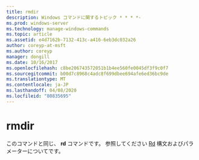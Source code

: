 ```yaml
---
title: rmdir
description: Windows コマンドに関するトピック * * * *-
ms.prod: windows-server
ms.technology: manage-windows-commands
ms.topic: article
ms.assetid: e4d7162b-7132-413c-a416-6eb3dc032a26
author: coreyp-at-msft
ms.author: coreyp
manager: dongill
ms.date: 10/16/2017
ms.openlocfilehash: c8be206743572051b1b4ee560fe0045df3f9c0f7
ms.sourcegitcommit: b00d7c8968c4adc8f699dbee694afe6ed36bc9de
ms.translationtype: MT
ms.contentlocale: ja-JP
ms.lasthandoff: 04/08/2020
ms.locfileid: "80835695"
---
```

# <a name="rmdir"></a>rmdir



このコマンドと同じ、 **rd** コマンドです。 参照してください [Rd](rd.md) 構文およびパラメーターについてです。